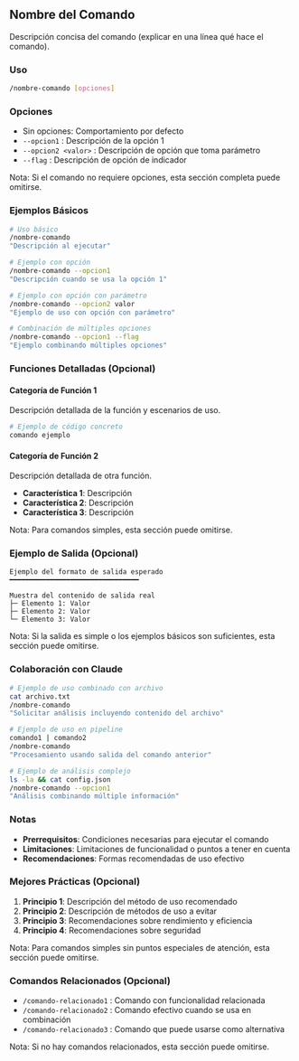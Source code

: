 ## Nombre del Comando

Descripción concisa del comando (explicar en una línea qué hace el comando).

<!-- 
Notas para usar la plantilla:
- Secciones obligatorias: Título, descripción, uso, ejemplos básicos, colaboración con Claude, notas
- Secciones opcionales: Opciones, funciones detalladas, ejemplo de salida, mejores prácticas, comandos relacionados
- Use solo las secciones necesarias según la complejidad del comando
-->

### Uso

```bash
/nombre-comando [opciones]
```

### Opciones

- Sin opciones: Comportamiento por defecto
- `--opcion1` : Descripción de la opción 1
- `--opcion2 <valor>` : Descripción de opción que toma parámetro
- `--flag` : Descripción de opción de indicador

Nota: Si el comando no requiere opciones, esta sección completa puede omitirse.

### Ejemplos Básicos

```bash
# Uso básico
/nombre-comando
"Descripción al ejecutar"

# Ejemplo con opción
/nombre-comando --opcion1
"Descripción cuando se usa la opción 1"

# Ejemplo con opción con parámetro
/nombre-comando --opcion2 valor
"Ejemplo de uso con opción con parámetro"

# Combinación de múltiples opciones
/nombre-comando --opcion1 --flag
"Ejemplo combinando múltiples opciones"
```

### Funciones Detalladas (Opcional)

#### Categoría de Función 1

Descripción detallada de la función y escenarios de uso.

```bash
# Ejemplo de código concreto
comando ejemplo
```

#### Categoría de Función 2

Descripción detallada de otra función.

- **Característica 1**: Descripción
- **Característica 2**: Descripción
- **Característica 3**: Descripción

Nota: Para comandos simples, esta sección puede omitirse.

### Ejemplo de Salida (Opcional)

```
Ejemplo del formato de salida esperado
━━━━━━━━━━━━━━━━━━━━━━━━━━━━━━━━

Muestra del contenido de salida real
├─ Elemento 1: Valor
├─ Elemento 2: Valor
└─ Elemento 3: Valor
```

Nota: Si la salida es simple o los ejemplos básicos son suficientes, esta sección puede omitirse.

### Colaboración con Claude

```bash
# Ejemplo de uso combinado con archivo
cat archivo.txt
/nombre-comando
"Solicitar análisis incluyendo contenido del archivo"

# Ejemplo de uso en pipeline
comando1 | comando2
/nombre-comando
"Procesamiento usando salida del comando anterior"

# Ejemplo de análisis complejo
ls -la && cat config.json
/nombre-comando --opcion1
"Análisis combinando múltiple información"
```

### Notas

- **Prerrequisitos**: Condiciones necesarias para ejecutar el comando
- **Limitaciones**: Limitaciones de funcionalidad o puntos a tener en cuenta
- **Recomendaciones**: Formas recomendadas de uso efectivo

### Mejores Prácticas (Opcional)

1. **Principio 1**: Descripción del método de uso recomendado
2. **Principio 2**: Descripción de métodos de uso a evitar
3. **Principio 3**: Recomendaciones sobre rendimiento y eficiencia
4. **Principio 4**: Recomendaciones sobre seguridad

Nota: Para comandos simples sin puntos especiales de atención, esta sección puede omitirse.

### Comandos Relacionados (Opcional)

- `/comando-relacionado1` : Comando con funcionalidad relacionada
- `/comando-relacionado2` : Comando efectivo cuando se usa en combinación
- `/comando-relacionado3` : Comando que puede usarse como alternativa

Nota: Si no hay comandos relacionados, esta sección puede omitirse.
